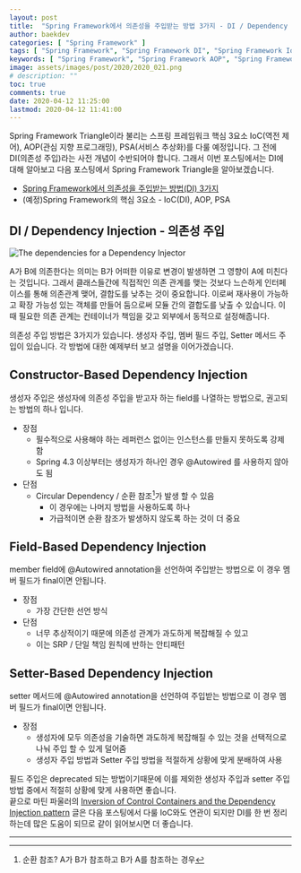 ```yaml
---
layout: post
title:  "Spring Framework에서 의존성을 주입받는 방법 3가지 - DI / Dependency Injection"
author: baekdev
categories: [ "Spring Framework" ]
tags: [ "Spring Framework", "Spring Framework DI", "Spring Framework IoC" ]
keywords: [ "Spring Framework", "Spring Framework AOP", "Spring Framework IoC", "Spring Framework PSA", "Spring Framework DI", "스프링 IoC", "스프링 AOP", "스프링 PSA" ]
image: assets/images/post/2020/2020_021.png  
# description: ""  
toc: true
comments: true  
date: 2020-04-12 11:25:00  
lastmod: 2020-04-12 11:41:00  
---   
```


Spring Framework Triangle이라 불리는 스프링 프레임워크 핵심 3요소 IoC(역전 제어), AOP(관심 지향 프로그래밍), PSA(서비스 추상화)를 다룰 예정입니다. 
그 전에 DI(의존성 주입)라는 사전 개념이 수반되어야 합니다. 그래서 이번 포스팅에서는 DI에 대해 알아보고 다음 포스팅에서 Spring Framework Triangle을 알아보겠습니다.  

- <a href="{{site.url}}{{site.baseUrl}}/post/21" target="_blank">Spring Framework에서 의존성을 주입받는 방법(DI) 3가지</a>  
- (예정)Spring Framework의 핵심 3요소 - IoC(DI), AOP, PSA  


## DI / Dependency Injection - 의존성 주입  

![The dependencies for a Dependency Injector](https://martinfowler.com/articles/injection/injector.gif)  

A가 B에 의존한다는 의미는 B가 어떠한 이유로 변경이 발생하면 그 영향이 A에 미친다는 것입니다. 그래서 클래스들간에 직접적인 의존 관계를 맺는 것보다 느슨하게 인터페이스를 통해 의존관계 맺어, 결합도를 낮추는 것이 중요합니다. 이로써 재사용이 가능하고 확장 가능성 있는 객체를 만들어 둠으로써 모듈 간의 결합도를 낮출 수 있습니다. 이때 필요한 의존 관계는 컨테이너가 책임을 갖고 외부에서 동적으로 설정해줍니다.  
 
의존성 주입 방법은 3가지가 있습니다. 생성자 주입, 멤버 필드 주입, Setter 메서드 주입이 있습니다. 각 방법에 대한 예제부터 보고 설명을 이어가겠습니다.  

<script src="https://gist.github.com/baekdev/29377a1adf6eb7e93c8aa26fdaec5b28.js"></script>  
 
## Constructor-Based Dependency Injection  
생성자 주입은 생성자에 의존성 주입을 받고자 하는 field를 나열하는 방법으로, 권고되는 방법의 하나 입니다.  

- 장점  
    - 필수적으로 사용해야 하는 레퍼런스 없이는 인스턴스를 만들지 못하도록 강제함  
    - Spring 4.3 이상부터는 생성자가 하나인 경우 @Autowired 를 사용하지 않아도 됨  
- 단점
    - Circular Dependency / 순환 참조[^1]가 발생 할 수 있음   
        - 이 경우에는 나머지 방법을 사용하도록 하나  
        - 가급적이면 순환 참조가 발생하지 않도록 하는 것이 더 중요    

## Field-Based Dependency Injection  
member field에 @Autowired annotation을 선언하여 주입받는 방법으로 이 경우 멤버 필드가 final이면 안됩니다.  

- 장점 
    - 가장 간단한 선언 방식  
- 단점  
    - 너무 추상적이기 때문에 의존성 관계가 과도하게 복잡해질 수 있고  
    - 이는 SRP / 단일 책임 원칙에 반하는 안티패턴  

## Setter-Based Dependency Injection   
setter 메서드에 @Autowired annotation을 선언하여 주입받는 방법으로 이 경우 멤버 필드가 final이면 안됩니다.  

- 장점  
    - 생성자에 모두 의존성을 기술하면 과도하게 복잡해질 수 있는 것을 선택적으로 나눠 주입 할 수 있게 덜어줌  
    - 생성자 주입 방법과 Setter 주입 방법을 적절하게 상황에 맞게 분배하여 사용        



필드 주입은 deprecated 되는 방법이기때문에 이를 제외한 생성자 주입과 setter 주입 방법 중에서 적절히 상황에 맞게 사용하면 좋습니다.  
끝으로 마틴 파울러의 <a href="https://martinfowler.com/articles/injection.html" target="_blank">Inversion of Control Containers and the Dependency Injection pattern</a> 글은 다음 포스팅에서 다룰 IoC와도 연관이 되지만 DI를 한 번 정리하는데 많은 도움이 되므로 같이 읽어보시면 더 좋습니다.    

---  
[^1]: 순환 참조? A가 B가 참조하고 B가 A를 참조하는 경우    